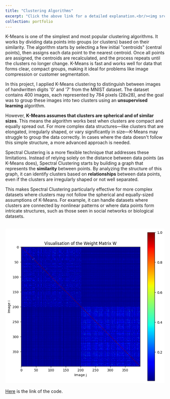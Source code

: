 ```yaml
---
title: "Clustering Algorithms"
excerpt: "Click the above link for a detailed explanation.<br/><img src='/images/500x300.png'>"
collection: portfolio
---
```

K-Means is one of the simplest and most popular clustering algorithms. It works by dividing data points into groups (or clusters) based on their similarity. The algorithm starts by selecting a few initial "centroids" (central points), then assigns each data point to the nearest centroid. Once all points are assigned, the centroids are recalculated, and the process repeats until the clusters no longer change. K-Means is fast and works well for data that forms clear, compact groups, making it ideal for problems like image compression or customer segmentation.

In this project, I applied K-Means clustering to distinguish between images of handwritten digits '0' and '7' from the MNIST dataset. The dataset contains 400 images, each represented by 784 pixels (28x28), and the goal was to group these images into two clusters using an **unsupervised learning** algorithm.

However, **K-Means assumes that clusters are spherical and of similar sizes**. This means the algorithm works best when clusters are compact and equally spread out. For more complex data structures—like clusters that are elongated, irregularly shaped, or vary significantly in size—K-Means may struggle to group the data correctly. In cases where the data doesn't follow this simple structure, a more advanced approach is needed.

Spectral Clustering is a more flexible technique that addresses these limitations. Instead of relying solely on the distance between data points (as K-Means does), Spectral Clustering starts by building a graph that represents the **similarity** between points. By analyzing the structure of this graph, it can identify clusters based on **relationships** between data points, even if the clusters are irregularly shaped or not well separated.

This makes Spectral Clustering particularly effective for more complex datasets where clusters may not follow the spherical and equally-sized assumptions of K-Means. For example, it can handle datasets where clusters are connected by nonlinear patterns or where data points form intricate structures, such as those seen in social networks or biological datasets. 

<br/><img src='/images/similarity_matrix.png'>

[Here](https://github.com/metedb/ML-Projects/blob/main/Dibi_Mete_CA1_NMD.ipynb) is the link of the code.
